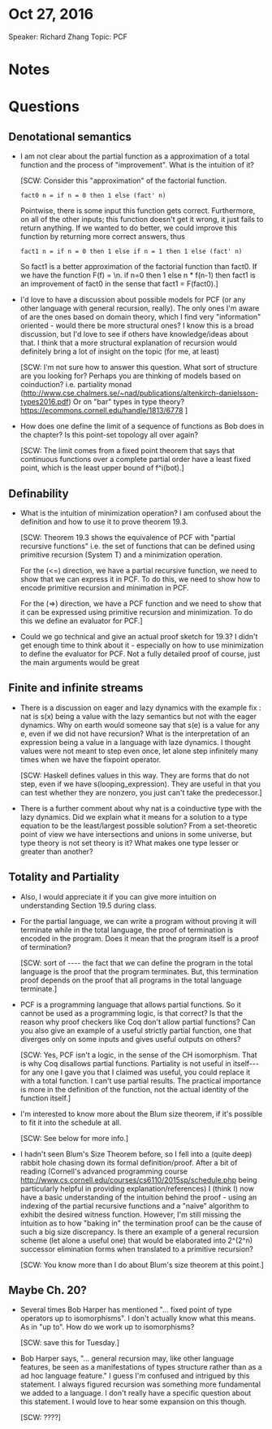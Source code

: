 # Oct 27, 2016

Speaker: Richard Zhang
Topic: PCF 

# Notes

# Questions

## Denotational semantics 

- I am not clear about the partial function as a approximation of a total
  function and the process of "improvement". What is the intuition of it?

  [SCW: Consider this "approximation" of the factorial function.

      fact0 n = if n = 0 then 1 else (fact' n)

  Pointwise, there is some input this function gets correct. Furthermore,
  on all of the other inputs; this function doesn't get it wrong, it just
  fails to return anything. If we wanted to do better, we could improve this
  function by returning more correct answers, thus

      fact1 n = if n = 0 then 1 else if n = 1 then 1 else (fact' n)

  So fact1 is a better approximation of the factorial function than fact0.
  If we have the function F(f) = \n. if n=0 then 1 else n * f(n-1)
  then fact1 is an improvement of fact0 in the sense that
  fact1 = F(fact0).]

- I'd love to have a discussion about possible models for PCF (or any other
  language with general recursion, really). The only ones I'm aware of are the
  ones based on domain theory, which I find very "information" oriented -
  would there be more structural ones? I know this is a broad discussion, but
  I'd love to see if others have knowledge/ideas about that. I think that a
  more structural explanation of recursion would definitely bring a lot of
  insight on the topic (for me, at least)

  [SCW: I'm not sure how to answer this question. What sort of structure are
  you looking for? Perhaps you are thinking of models based on coinduction?
  i.e. partiality monad (http://www.cse.chalmers.se/~nad/publications/altenkirch-danielsson-types2016.pdf)
  Or on "bar" types in type theory? https://ecommons.cornell.edu/handle/1813/6778 ]

- How does one define the limit of a sequence of functions as Bob does in the
  chapter? Is this point-set topology all over again?

  [SCW: The limit comes from a fixed point theorem that says that continuous
  functions over a complete partial order have a least fixed point, which is the
  least upper bound of f^i(bot).]

## Definability

- What is the intuition of minimization operation? I am confused about the
  definition and how to use it to prove theorem 19.3.

  [SCW: Theorem 19.3 shows the equivalence of PCF with "partial recursive
  functions" i.e. the set of functions that can be defined using primitive
  recursion (System T) and a minimization operation.

  For the (<=) direction, we have a partial recursive function, we need to
  show that we can express it in PCF. To do this, we need to show how to
  encode primitive recursion and minimation in PCF.

  For the (=>) direction, we have a PCF function and we need to show that it
  can be expressed using primitive recursion and minimization. To do this we
  define an evaluator for PCF.]

- Could we go technical and give an actual proof sketch for 19.3? I didn't get
  enough time to think about it - especially on how to use minimization to
  define the evaluator for PCF. Not a fully detailed proof of course, just the
  main arguments would be great


## Finite and infinite streams

- There is a discussion on eager and lazy dynamics with the example fix : nat
  is s(x) being a value with the lazy semantics but not with the eager
  dynamics. Why on earth would someone say that s(e) is a value for any e,
  even if we did not have recursion? What is the interpretation of an
  expression being a value in a language with laze dynamics. I thought values
  were not meant to step even once, let alone step infinitely many times when
  we have the fixpoint operator.

  [SCW: Haskell defines values in this way. They are forms that do not step, even
  if we have s(looping_expression).  They are useful in that you can test whether
  they are nonzero, you just can't take the predecessor.]

- There is a further comment about why nat is a coinductive type with the lazy
  dynamics. Did we explain what it means for a solution to a type equation to
  be the least/largest possible solution? From a set-theoretic point of view
  we have intersections and unions in some universe, but type theory is not
  set theory is it? What makes one type lesser or greater than another?

## Totality and Partiality

- Also, I would appreciate it if you can give more intuition on understanding
  Section 19.5 during class.

- For the partial language, we can write a program without proving it will
  terminate while in the total language, the proof of termination is encoded
  in the program. Does it mean that the program itself is a proof of
  termination?

  [SCW: sort of ---- the fact that we can define the program in the total
  language is the proof that the program terminates. But, this termination
  proof depends on the proof that all programs in the total language
  terminate.]

- PCF is a programming language that allows partial functions. So it cannot be
  used as a programming logic, is that correct? Is that the reason why proof
  checkers like Coq don't allow partial functions? Can you also give an
  example of a useful strictly partial function, one that diverges only on
  some inputs and gives useful outputs on others?

  [SCW: Yes, PCF isn't a logic, in the sense of the CH isomorphism. That is
  why Coq disallows partial functions. Partiality is not useful in
  itself---for any one I gave you that I claimed was useful, you could replace
  it with a total function. I can't use partial results. The practical
  importance is more in the definition of the function, not the actual
  identity of the function itself.]


- I'm interested to know more about the Blum size theorem, if it's possible to
  fit it into the schedule at all.

  [SCW: See below for more info.]

- I hadn't seen Blum's Size Theorem before, so I fell into a (quite deep)
  rabbit hole chasing down its formal definition/proof. After a bit of reading
  (Cornell's advanced programming course
  http://www.cs.cornell.edu/courses/cs6110/2015sp/schedule.php being
  particularly helpful in providing explanation/references) I (think I) now
  have a basic understanding of the intuition behind the proof - using an
  indexing of the partial recursive functions and a "naive" algorithm to
  exhibit the desired witness function. However, I'm still missing the
  intuition as to how "baking in" the termination proof can be the cause of
  such a big size discrepancy. Is there an example of a general recursion
  scheme (let alone a useful one) that would be elaborated into 2^(2^n)
  successor elimination forms when translated to a primitive recursion?

  [SCW: You know more than I do about Blum's size theorem at this point.]

## Maybe Ch. 20?

- Several times Bob Harper has mentioned "... fixed point of type operators up
  to isomorphisms". I don't actually know what this means. As in "up to". How do
  we work up to isomorphisms?

  [SCW: save this for Tuesday.]

- Bob Harper says, "... general recursion may, like other language features,
  be seen as a manifestations of types structure rather than as a ad hoc
  language feature." I guess I'm confused and intrigued by this statement. I
  always figured recursion was something more fundamental we added to a
  language. I don't really have a specific question about this statement. I
  would love to hear some expansion on this though.

  [SCW: ????]
